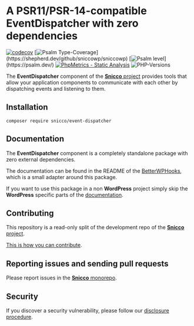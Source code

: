 # A PSR11/PSR-14-compatible EventDispatcher with zero dependencies

[![codecov](https://img.shields.io/badge/Coverage-100%25-success
)](https://codecov.io/gh/sniccowp/sniccowp)
[![Psalm Type-Coverage](https://shepherd.dev/github/sniccowp/sniccowp/coverage.svg?)](https://shepherd.dev/github/sniccowp/sniccowp)
[![Psalm level](https://shepherd.dev/github/sniccowp/sniccowp/level.svg?)](https://psalm.dev/)
[![PhpMetrics - Static Analysis](https://img.shields.io/badge/PhpMetrics-Static_Analysis-2ea44f)](https://sniccowp.github.io/sniccowp/phpmetrics/EventDispatcher/index.html)
![PHP-Versions](https://img.shields.io/badge/PHP-%5E7.4%7C%5E8.0%7C%5E8.1-blue)

The **EventDispatcher** component of the [**Snicco** project](https://github.com/sniccowp/sniccowp) provides tools that allow your application components to communicate with each other by dispatching events and listening to them.

## Installation

```shell
composer require snicco/event-dispatcher
```

## Documentation

The **EventDispatcher** component is a completely standalone package with zero external dependencies.

The documentation can be found in the README of the [BetterWPHooks](https://github.com/sniccowp/better-wp-hooks), which is a small adapter around this package.

If you want to use this package in a non **WordPress** project simply skip the **WordPress** specific parts
of the [documentation](https://github.com/sniccowp/better-wp-hooks).

## Contributing

This repository is a read-only split of the development repo of the [**Snicco** project](https://github.com/sniccowp/sniccowp).

[This is how you can contribute](https://github.com/sniccowp/sniccowp/blob/master/CONTRIBUTING.md).

## Reporting issues and sending pull requests

Please report issues in the
[**Snicco** monorepo](https://github.com/sniccowp/sniccowp/blob/master/CONTRIBUTING.md##using-the-issue-tracker).

## Security

If you discover a security vulnerability, please follow
our [disclosure procedure](https://github.com/sniccowp/sniccowp/blob/master/SECURITY.md).
